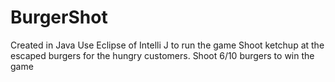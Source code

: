 # BurgerShot
Created in Java
Use Eclipse of Intelli J to run the game
Shoot ketchup at the escaped burgers for the hungry customers.
Shoot 6/10 burgers to win the game
